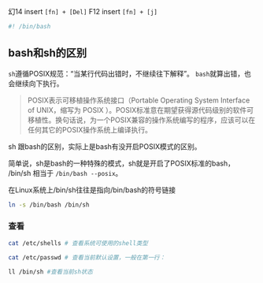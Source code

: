 幻14 insert `[fn] + [Del]`
F12 insert `[fn] + [j]`

```sh
#! /bin/bash


```

## bash和sh的区别

`sh`遵循POSIX规范：“当某行代码出错时，不继续往下解释”。
`bash`就算出错，也会继续向下执行。

>POSIX表示可移植操作系统接口（Portable Operating System Interface of UNIX，缩写为 POSIX ）。POSIX标准意在期望获得源代码级别的软件可移植性。换句话说，为一个POSIX兼容的操作系统编写的程序，应该可以在任何其它的POSIX操作系统上编译执行。

sh 跟bash的区别，实际上是bash有没开启POSIX模式的区别。

简单说，sh是bash的一种特殊的模式，sh就是开启了POSIX标准的bash， /bin/sh 相当于 `/bin/bash --posix`。

在Linux系统上/bin/sh往往是指向/bin/bash的符号链接

```bash
ln -s /bin/bash /bin/sh
```

### 查看

```bash
cat /etc/shells # 查看系统可使用的shell类型

cat /etc/passwd # 查看当前默认设置，一般在第一行：

ll /bin/sh #查看当前sh状态
```
